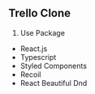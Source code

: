 ## Trello Clone
1. Use Package
  - React.js
  - Typescript
  - Styled Components
  - Recoil
  - React Beautiful Dnd